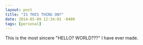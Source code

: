 ```yaml
---
layout: post
title: "IS THIS THING ON?"
date: 2014-05-09 12:34:01 -0400
tags: [personal]
---
```


This is the most sincere "HELLO? WORLD???" I have ever made.
